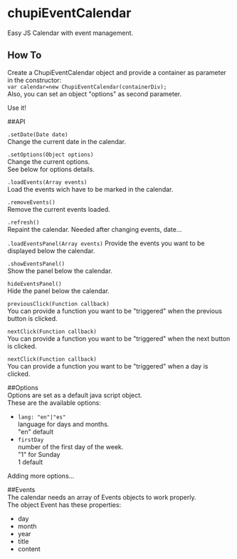 # chupiEventCalendar
Easy JS Calendar with event management.  
## How To
Create a ChupiEventCalendar object and provide a container as parameter in the constructor:  
`var calendar=new ChupiEventCalendar(containerDiv);`  
Also, you can set an object "options" as second parameter.
  
Use it!  

##API  

`.setDate(Date date)`  
Change the current date in the calendar.

`.setOptions(Object options)`  
Change the current options.  
See below for options details.
  
`.loadEvents(Array events)`  
Load the events wich have to be marked in the calendar.

`.removeEvents()`  
Remove the current events loaded.  
  
`.refresh()`  
Repaint the calendar. Needed after changing events, date...  
  
`.loadEventsPanel(Array events)`
Provide the events you want to be displayed below the calendar.  
  
`.showEventsPanel()`  
Show the panel below the calendar.  
  
`hideEventsPanel()`  
Hide the panel below the calendar.

`previousClick(Function callback)`  
You can provide a function you want to be "triggered" when the previous button is clicked.  
  
`nextClick(Function callback)`  
You can provide a function you want to be "triggered" when the next button is clicked.  
  
`nextClick(Function callback)`  
You can provide a function you want to be "triggered" when a day is clicked.  


##Options  
Options are set as a default java script object.  
These are the available options:  
* `lang: "en"|"es"`  
language for days and months.  
"en" default  
* `firstDay`  
number of the first day of the week.  
"1" for Sunday  
1 default  
  
Adding more options...

##Events  
The calendar needs an array of Events objects to work properly.  
The object Event has these properties:  
* day  
* month  
* year  
* title  
* content
